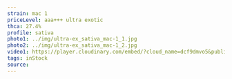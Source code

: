 ```yaml
---
strain: mac 1
priceLevel: aaa+++ ultra exotic
thca: 27.4%
profile: sativa
photo1: ../img/ultra-ex_sativa_mac-1_1.jpg
photo2: ../img/ultra-ex_sativa_mac-1_2.jpg
video1: https://player.cloudinary.com/embed/?cloud_name=dcf9dmvo5&public_id=ultra-ex_sativa_mac-1_laq0ra&profile=flower
tags: inStock
source:
---
```

